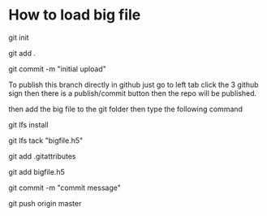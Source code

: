 # How to load big file

git init

git add .

git commit -m "initial upload"

To publish this branch directly in github just go to left tab click the 3 github sign then there is a publish/commit button then the repo will be published.

then add the big file to the git folder then type the following command

git lfs install

git lfs tack "bigfile.h5"

git add .gitattributes

git add bigfile.h5

git commit -m "commit message"

git push origin master

